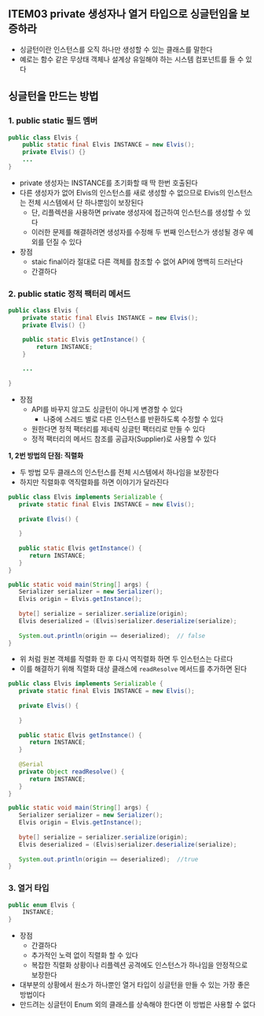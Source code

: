 ## ITEM03 private 생성자나 열거 타입으로 싱글턴임을 보증하라
- 싱글턴이란 인스턴스를 오직 하나만 생성할 수 있는 클래스를 말한다
- 예로는 함수 같은 무상태 객체나 설계상 유일해야 하는 시스템 컴포넌트를 들 수 있다

## 싱글턴을 만드는 방법

### 1.  public static 필드 멤버
```Java
public class Elvis {
	public static final Elvis INSTANCE = new Elvis();
	private Elvis() {}
	...
}
```

- private 생성자는 INSTANCE를 초기화할 때 딱 한번 호출된다
- 다른 생성자가 없어 Elvis의 인스턴스를 새로 생성할 수 없으므로 Elvis의 인스턴스는 전체 시스템에서 단 하나뿐임이 보장된다
	- 단, 리플렉션을 사용하면 private 생성자에 접근하여 인스턴스를 생성할 수 있다
	- 이러한 문제를 해결하려면 생성자를 수정해 두 번째 인스턴스가 생성될 경우 예외를 던질 수 있다
- 장점
	- staic final이라 절대로 다른 객체를 참조할 수 없어 API에 명백히 드러난다
	- 간결하다

### 2. public static 정적  팩터리 메서드
```Java
public class Elvis {
	private static final Elvis INSTANCE = new Elvis();
	private Elvis() {}

	public static Elvis getInstance() {
		return INSTANCE;
	}
	
	...
	
}
```

- 장점
	- API를 바꾸지 않고도 싱글턴이 아니게 변경할 수 있다
		- 나중에 스레드 별로 다른 인스턴스를 반환하도록 수정할 수 있다
	- 원한다면 정적 팩터리를 제네릭 싱글턴 팩터리로 만들 수 있다
	- 정적 팩터리의 메서드 참조를 공급자(Supplier)로 사용할 수 있다

**1, 2번 방법의 단점: 직렬화**
- 두 방법 모두 클래스의 인스턴스를 전체 시스템에서 하나임을 보장한다
- 하지만 직렬화후 역직렬화를 하면 이야기가 달라진다

```Java
public class Elvis implements Serializable {  
   private static final Elvis INSTANCE = new Elvis();  
  
   private Elvis() {  
  
   }  
  
   public static Elvis getInstance() {  
      return INSTANCE;  
   }  
}

```

```Java
public static void main(String[] args) {  
   Serializer serializer = new Serializer();  
   Elvis origin = Elvis.getInstance();  
  
   byte[] serialize = serializer.serialize(origin);  
   Elvis deserialized = (Elvis)serializer.deserialize(serialize);  
  
   System.out.println(origin == deserialized);  // false
}
```

- 위 처럼 원본 객체를 직렬화 한 후 다시 역직렬화 하면 두 인스턴스는 다르다
- 이를 해결하기 위해 직렬화 대상 클래스에  `readResolve` 메서드를 추가하면 된다

```Java
public class Elvis implements Serializable {  
   private static final Elvis INSTANCE = new Elvis();  
  
   private Elvis() {  
  
   }  
  
   public static Elvis getInstance() {  
      return INSTANCE;  
   }  
  
   @Serial  
   private Object readResolve() {  
      return INSTANCE;  
   }  
}
```

```Java
public static void main(String[] args) {  
   Serializer serializer = new Serializer();  
   Elvis origin = Elvis.getInstance();  
  
   byte[] serialize = serializer.serialize(origin);  
   Elvis deserialized = (Elvis)serializer.deserialize(serialize);  
  
   System.out.println(origin == deserialized);  //true
}
```

### 3. 열거 타입 

```Java
public enum Elvis {
	INSTANCE;
}
```
- 장점
	- 간결하다
	- 추가적인 노력 없이 직렬화 할 수 있다
	- 복잡한 직렬화 상황이나 리플렉션 공격에도 인스턴스가 하나임을 안정적으로 보장한다
- 대부분의 상황에서 원소가 하나뿐인 열거 타입이 싱글턴을 만들 수 있는 가장 좋은 방법이다
- 만드려는 싱글턴이 Enum 외의 클래스를 상속해야 한다면 이 방법은 사용할 수 없다


